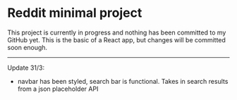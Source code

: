 # Reddit minimal project #
This project is currently in progress and nothing has been committed to my GitHub yet. This is the basic of a React app, but changes will be committed soon enough. 

______

 Update 31/3: 
 - navbar has been styled, search bar is functional. Takes in search results from a json placeholder API